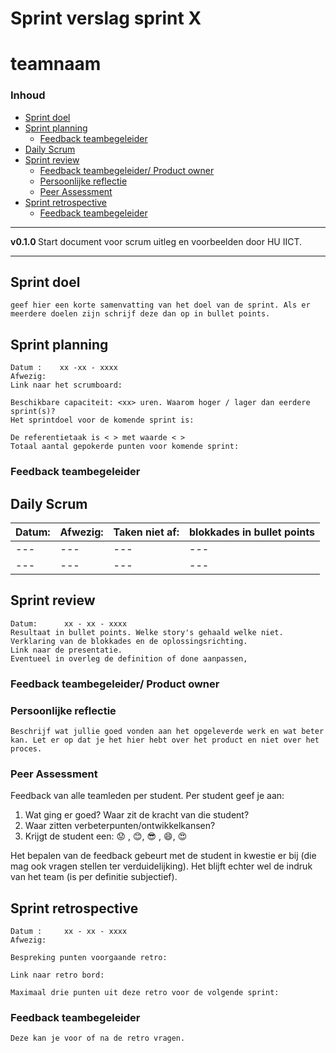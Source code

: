 # Sprint verslag sprint X [](title-id) <!-- omit in toc -->
# teamnaam <!-- omit in toc -->

### Inhoud[](toc-id)
- [Sprint doel](#sprint-doel)
- [Sprint planning](#sprint-planning)
  - [Feedback teambegeleider](#feedback-teambegeleider)
- [Daily Scrum](#daily-scrum)
- [Sprint review](#sprint-review)
  - [Feedback teambegeleider/ Product owner](#feedback-teambegeleider-product-owner)
  - [Persoonlijke reflectie](#persoonlijke-reflectie)
  - [Peer Assessment](#peer-assessment)
- [Sprint retrospective](#sprint-retrospective)
  - [Feedback teambegeleider](#feedback-teambegeleider-1)

---

**v0.1.0 [](version-id)** Start document voor scrum uitleg en voorbeelden door HU IICT[](author-id).

---

## Sprint doel
    geef hier een korte samenvatting van het doel van de sprint. Als er meerdere doelen zijn schrijf deze dan op in bullet points. 

## Sprint planning 
    Datum :    xx -xx - xxxx
    Afwezig:
    Link naar het scrumboard:
    
    Beschikbare capaciteit: <xx> uren. Waarom hoger / lager dan eerdere sprint(s)? 
    Het sprintdoel voor de komende sprint is: 
    
    De referentietaak is < > met waarde < > 
    Totaal aantal gepokerde punten voor komende sprint: 

### Feedback teambegeleider

## Daily Scrum

  |  Datum: |  Afwezig: |  Taken niet af: | blokkades in bullet points |
  |  --- | --- | --- | --- |
  |  --- | --- | --- | --- |
  |  --- | --- | --- | --- |

## Sprint review
    Datum:      xx - xx - xxxx
    Resultaat in bullet points. Welke story's gehaald welke niet.
    Verklaring van de blokkades en de oplossingsrichting. 
    Link naar de presentatie.
    Eventueel in overleg de definition of done aanpassen,

### Feedback teambegeleider/ Product owner

### Persoonlijke reflectie
    Beschrijf wat jullie goed vonden aan het opgeleverde werk en wat beter kan. Let er op dat je het hier hebt over het product en niet over het proces. 

### Peer Assessment
  Feedback van alle teamleden per student.
  Per student geef je aan:
   1) Wat ging er goed? Waar zit de kracht van die student?
   2) Waar zitten verbeterpunten/ontwikkelkansen?
   3) Krijgt de student een: 
  😟 , 😊, 😎 , 😄, 😍

Het bepalen van de feedback gebeurt met de student in kwestie er bij (die mag ook vragen stellen ter verduidelijking). Het blijft echter wel de indruk van het team (is per definitie subjectief). 


## Sprint retrospective
    Datum :     xx - xx - xxxx
    Afwezig:  

    Bespreking punten voorgaande retro:

    Link naar retro bord:
 
    Maximaal drie punten uit deze retro voor de volgende sprint: 

    
### Feedback teambegeleider
    Deze kan je voor of na de retro vragen. 


